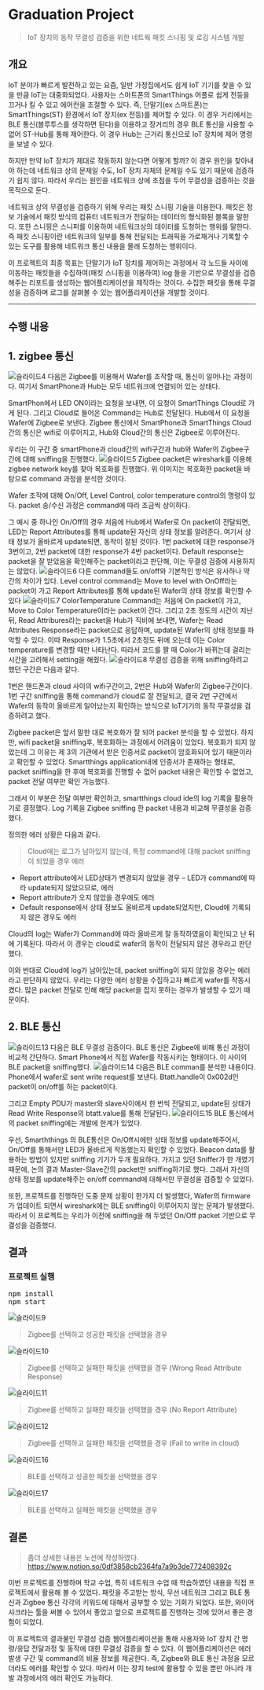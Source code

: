 # Graduation Project
> IoT 장치의 동작 무결성 검증을 위한 네트웍 패킷 스니핑 및 로깅 시스템 개발

## 개요
IoT 분야가 빠르게 발전하고 있는 요즘, 일반 가정집에서도 쉽게 IoT 기기를 찾을 수 있을 만큼 IoT는 대중화되었다. 사용자는 스마트폰의 SmartThings 어플로 쉽게 전등을 끄거나 킬 수 있고 에어컨을 조절할 수 있다. 즉, 단말기(ex 스마트폰)는 SmartThings(ST) 환경에서 IoT 장치(ex 전등)를 제어할 수 있다. 이 경우 거리에서는 BLE 통신(블루투스를 생각하면 된다)을 이용하고 장거리의 경우 BLE 통신을 사용할 수 없어 ST-Hub를 통해 제어한다. 이 경우 Hub는 근거리 통신으로 IoT 장치에 제어 명령을 보낼 수 있다.

하지만 만약 IoT 장치가 제대로 작동하지 않는다면 어떻게 할까? 이 경우 원인을 찾아내야 하는데 네트워크 상의 문제일 수도, IoT 장치 자체의 문제일 수도 있기 때문에 검증하기 쉽지 않다. 따라서 우리는 원인을 네트워크 상에 초점을 두어 무결성을 검증하는 것을 목적으로 둔다.

네트워크 상의 무결성을 검증하기 위해 우리는 패킷 스니핑 기술을 이용한다. 패킷은 정보 기술에서 패킷 방식의 컴퓨터 네트워크가 전달하는 데이터의 형식화된 블록을 말한다. 또한 스니핑은 스니퍼를 이용하여 네트워크상의 데이터를 도청하는 행위를 말한다. 즉 패킷 스니핑이란 네트워크의 일부를 통해 전달되는 트래픽을 가로채거나 기록할 수 있는 도구를 활용해 네트워크 통신 내용을 몰래 도청하는 행위이다.

이 프로젝트의 최종 목표는 단말기가 IoT 장치를 제어하는 과정에서 각 노드들 사이에 이동하는 패킷들을 수집하여(패킷 스니핑을 이용하여) log 들을 기반으로 무결성을 검증해주는 리포트를 생성하는 웹어플리케이션을 제작하는 것이다. 수집한 패킷을 통해 무결성을 검증하며 로그를 살펴볼 수 있는 웹어플리케이션을 개발할 것이다.

--------------------------------

## 수행 내용
## 1. zigbee 통신
![슬라이드4](https://user-images.githubusercontent.com/42240771/120900045-c859df00-c66d-11eb-8560-99df7ade1ba7.PNG)
다음은 Zigbee를 이용해서 Wafer를 조작할 때, 통신이 일어나는 과정이다. 여기서 SmartPhone과 Hub는 모두 네트워크에 연결되어 있는 상태다.

SmartPhon에서 LED ON이라는 요청을 보내면, 이 요청이 SmartThings Cloud로 가게 된다. 그리고 Cloud로 들어온 Command는 Hub로 전달된다. Hub에서 이 요청을 Wafer에 Zigbee로 보낸다. Zigbee 통신에서 SmartPhone과 SmartThings Cloud간의 통신은 wifi로 이루어지고, Hub와 Cloud간의 통신은 Zigbee로 이루어진다. 

우리는 이 구간 중 smartPhone과 cloud간의 wifi구간과 hub와 Wafer의 Zigbee구간에 대해 sniffing을 진행했다.
![슬라이드5](https://user-images.githubusercontent.com/42240771/120900230-ac0a7200-c66e-11eb-9d3d-394d13fb91c6.PNG)
Zigbee packet은 wireshark를 이용해 zigbee network key를 찾아 복호화를 진행했다.
위 이미지는 복호화한 packet을 바탕으로 command 과정을 분석한 것이다.

Wafer 조작에 대해 On/Off, Level Control, color temperature control의 명령이 있다.
packet 송/수신 과정은 command에 따라 조금씩 상이하다.

그 예시 중 하나인 On/Off의 경우 처음에 Hub에서 Wafer로 On packet이 전달되면, LED는 Report Attributes를 통해 update된 자신의 상태 정보를 알려준다. 여기서 상태 정보가 올바르게 update되면, 동작이 잘된 것이다. 1번 packet에 대한 response가 3번이고, 2번 packet에 대한 response가 4번 packet이다. Default response는 packet을 잘 받았음을 확인해주는 packet이라고 판단해, 이는 무결성 검증에 사용하지는 않았다.
![슬라이드6](https://user-images.githubusercontent.com/42240771/120900299-13c0bd00-c66f-11eb-9ff0-e0f06dfb70cf.PNG)
다른 command들도 on/off와 기본적인 방식은 유사하나 약간의 차이가 있다. Level control command는 Move to level with OnOff라는 packet이 가고 Report Attributes를 통해 update된 Wafer의 상태 정보를 확인할 수 있다
![슬라이드7](https://user-images.githubusercontent.com/42240771/120900319-2dfa9b00-c66f-11eb-9c6f-9024a3501613.PNG)
ColorTemperature Command는 처음에 On packet이 가고, Move to Color Temperature이라는 packet이 간다. 그리고 2초 정도의 시간이 지난 뒤, Read Attribures라는 packet을 Hub가 직비에 보내면, Wafer는 Read Attributes Response라는 packet으로 응답하며, update된 Wafer의 상태 정보를 파악할 수 있다.
이따 Response가 1.5초에서 2초정도 뒤에 오는데 이는 Color temperature를 변경할 때만 나타난다. 따라서 코드를 짤 때 Color가 바뀌는데 걸리는 시간을 고려해서 setting을 해줬다.
![슬라이드8](https://user-images.githubusercontent.com/42240771/120900398-8b8ee780-c66f-11eb-9fc3-644cb8f81ec0.PNG)
무결성 검증을 위해 sniffing하려고 했던 구간은 다음과 같다.

1번은 핸드폰과 cloud 사이의 wifi구간이고, 2번은 Hub와 Wafer의 Zigbee구간이다. 1번 구간 sniffing을 통해 command가 cloud로 잘 전달되고, 결국 2번 구간에서 Wafer의 동작이 올바르게 일어났는지 확인하는 방식으로 IoT기기의 동작 무결성을 검증하려고 했다.

Zigbee packet은 앞서 말한 대로 복호화가 잘 되어 packet 분석을 할 수 있었다.
하지만, wifi packet을 sniffing후, 복호화하는 과정에서 어려움이 있었다. 복호화가 되지 않았는데 그 이유는 제 3의 기관에서 받은 인증서로 packet이 암호화되어 있기 때문이라고 확인할 수 있었다. Smartthings application내에 인증서가 존재하는 형태로, packet sniffing을 한 후에 복호화를 진행할 수 없어 packet 내용은 확인할 수 없었고, packet 전달 여부만 확인 가능했다.

그래서 이 부분은 전달 여부만 확인하고, smartthings cloud ide의 log 기록을 활용하기로 결정했다. Log 기록을 Zigbee sniffing 한 packet 내용과 비교해 무결성을 검증했다.

정의한 에러 상황은 다음과 같다. 
> Cloud에는 로그가 남아있지 않는데, 특정 command에 대해 packet sniffing이 되었을 경우 에러 
* Report attribute에서 LED상태가 변경되지 않았을 경우 – LED가 command에 따라 update되지 않았으므로, 에러
* Report attribute가 오지 않았을 경우에도 에러
* Default response에서 상태 정보도 올바르게 update되었지만, Cloud에 기록되지 않은 경우도 에러
 
Cloud의 log는 Wafer가 Command에 따라 올바르게 잘 동작하였음이 확인되고 난 뒤에 기록된다. 따라서 이 경우는 cloud로 wafer의 동작이 전달되지 않은 경우라고 판단했다.

이와 반대로 Cloud에 log가 남아있는데, packet sniffing이 되지 않았을 경우는 에러라고 판단하지 않았다. 우리는 다양한 에러 상황을 수집하고자 빠르게 wafer를 작동시켰다. 많은 packet 전달로 인해 해당 packet을 잡지 못하는 경우가 발생할 수 있기 때문이다. 

## 2. BLE 통신
![슬라이드13](https://user-images.githubusercontent.com/42240771/120900672-12908f80-c671-11eb-8377-c75d3be45029.PNG)
다음은 BLE 무결성 검증이다.
BLE 통신은 Zigbee에 비해 통신 과정이 비교적 간단하다. Smart Phone에서 직접 Wafer를 작동시키는 형태이다. 이 사이의 BLE packet을 sniffing했다. 
![슬라이드14](https://user-images.githubusercontent.com/42240771/120900695-348a1200-c671-11eb-9711-576c7029f375.PNG)
다음은 BLE comman를 분석한 내용이다. Phone에서 wafer로 sent write request를 보낸다.
Btatt.handle이 0x002d인 packet이 on/off를 하는 packet이다.

그리고 Empty PDU가 master와 slave사이에서 한 번씩 전달되고, update된 상태가 Read Write Response의 btatt.value를 통해 전달된다.
![슬라이드15](https://user-images.githubusercontent.com/42240771/120900716-508db380-c671-11eb-99c7-05f183021482.PNG)
BLE 통신에서의 packet sniffing에는 개발에 한계가 있었다.

우선, Smarththings 의 BLE통신은 On/Off시에만 상태 정보를 update해주어서, On/Off를 통해서만 LED가 올바르게 작동했는지 확인할 수 있었다. Beacon data를 활용하는 방법이 있지만 sniffing 기기가 두개 필요하다. 가지고 있던 Sniffer가 한 개였기 때문에, 논의 결과 Master-Slave간의 packet만 sniffing하기로 했다. 그래서 자신의 상태 정보를 update해주는 on/off command에 대해서만 무결성을 검증할 수 있었다.

또한, 프로젝트를 진행하던 도중 문제 상황이 한가지 더 발생했다, Wafer의 firmware가 업데이트 되면서 wireshark에는 BLE sniffing이 이루어지지 않는 문제가 발생했다.
따라서 이 프로젝트는 우리가 이전에 sniffing을 해 두었던 On/Off packet 기반으로 무결성을 검증했다.

## 결과
### 프로젝트 실행
<pre>
npm install
npm start
</pre>
![슬라이드9](https://user-images.githubusercontent.com/42240771/120900836-24befd80-c672-11eb-8e61-8c908f2e98bc.PNG)
> Zigbee를 선택하고 성공한 패킷을 선택했을 경우

![슬라이드10](https://user-images.githubusercontent.com/42240771/120900854-402a0880-c672-11eb-9ecf-037f8a48171b.PNG)
> Zigbee를 선택하고 실패한 패킷을 선택했을 경우 (Wrong Read Attribute Response)

![슬라이드11](https://user-images.githubusercontent.com/42240771/120900874-62bc2180-c672-11eb-9a9d-231400ac8e82.PNG)
> Zigbee를 선택하고 실패한 패킷을 선택했을 경우 (No Report Attribute)

![슬라이드12](https://user-images.githubusercontent.com/42240771/120900893-7a93a580-c672-11eb-9d8e-e7611cf07077.PNG)
> Zigbee를 선택하고 실패한 패킷을 선택했을 경우 (Fail to write in cloud)

![슬라이드16](https://user-images.githubusercontent.com/42240771/120900912-8d0ddf00-c672-11eb-88a7-1a1908dca011.PNG)
> BLE를 선택하고 성공한 패킷을 선택했을 경우

![슬라이드17](https://user-images.githubusercontent.com/42240771/120900922-9e56eb80-c672-11eb-81b8-4147f58ed4d1.PNG)
> BLE를 선택하고 실패한 패킷을 선택했을 경우

## 결론
> 좀더 상세한 내용은 노션에 작성하였다. https://www.notion.so/0df3858cb2364fa7a9b3de772408392c

이번 프로젝트를 진행하며 학교 수업, 특히 네트워크 수업 때 학습하였던 내용을 직접 프로젝트에서 활용해 볼 수 있었다. 패킷을 주고받는 방식, 무선 네트워크 그리고 BLE 통신과 Zigbee 통신 각각의 키워드에 대해서 공부할 수 있는 기회가 되었다. 또한, 와이어샤크라는 툴을 써볼 수 있어서 좋았고 앞으로 프로젝트를 진행하는 것에 있어서 좋은 경험이 되었다.

이 프로젝트의 결과물인 무결성 검증 웹어플리케이션을 통해 사용자와 IoT 장치 간 명령/응답 전달과정 및 동작에 대한 무결성 검증을 할 수 있다. 이 웹어플리케이션은 에러 발생 구간 및 command의 비율 정보를 제공한다. 즉, Zigbee와 BLE 통신 과정을 모르더라도 에러를 확인할 수 있다. 따라서 이는 장치 test에 활용할 수 있을 뿐만 아니라 개발 과정에서의 에러 확인도 가능하다. 

